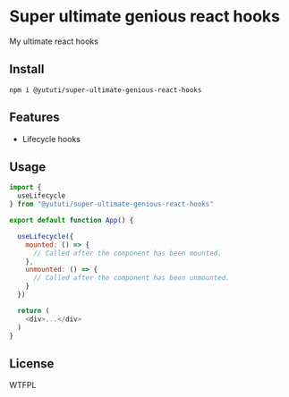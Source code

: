 # Super ultimate genious react hooks
My ultimate react hooks

## Install

```
npm i @yututi/super-ultimate-genious-react-hooks
```

## Features
- Lifecycle hooks

## Usage

```js
import {
  useLifecycle
} from "@yututi/super-ultimate-genious-react-hooks"

export default function App() {

  useLifecycle({
    mounted: () => {
      // Called after the component has been mounted.
    },
    unmounted: () => {
      // Called after the component has been unmounted.
    }
  })

  return (
    <div>...</div>
  )
}
```

## License
WTFPL

